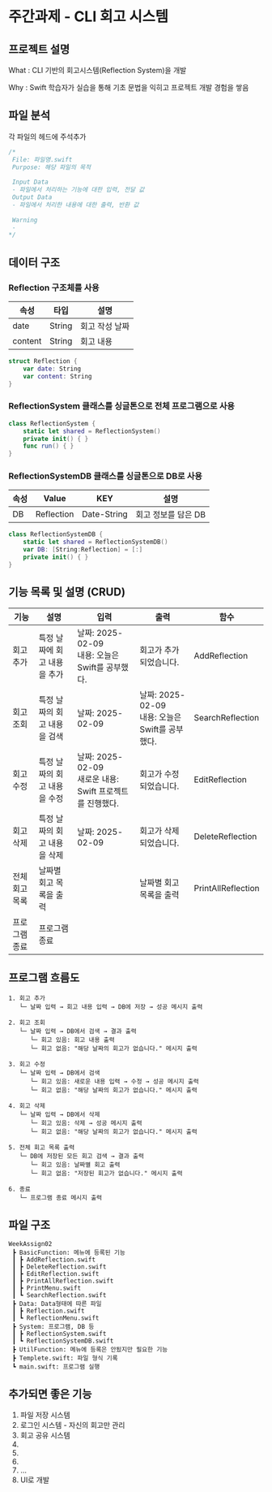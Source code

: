 
# 주간과제 - CLI 회고 시스템
 <!-- --- -->
## 프로젝트 설명
What : CLI 기반의 회고시스템(Reflection System)을 개발

Why : Swift 학습자가 실습을 통해 기초 문법을 익히고 프로젝트 개발 경험을 쌓음

## 파일 분석
각 파일의 헤드에 주석추가
```swift 
/*
 File: 파일명.swift
 Purpose: 해당 파일의 목적
 
 Input Data
 - 파일에서 처리하는 기능에 대한 입력, 전달 값
 Output Data
 - 파일에서 처리한 내용에 대한 출력, 반환 값
 
 Warning
 -
*/
```

## 데이터 구조
### Reflection 구조체를 사용
  
|속성|타입|설명|
|---|---|---|
|date|String|회고 작성 날짜|
|content|String|회고 내용|
```swift
struct Reflection {
    var date: String
    var content: String
}
```
### ReflectionSystem 클래스를 싱글톤으로 전체 프로그램으로 사용
```swift
class ReflectionSystem {
    static let shared = ReflectionSystem()
    private init() { }
    func run() { }
}
```
### ReflectionSystemDB 클래스를 싱글톤으로 DB로 사용
|속성|Value|KEY|설명|
|---|---|---|---|
|DB|Reflection|Date-String|회고 정보를 담은 DB|
```swift
class ReflectionSystemDB {
    static let shared = ReflectionSystemDB()
    var DB: [String:Reflection] = [:]
    private init() { }
}
```

## 기능 목록 및 설명 (CRUD)

|기능|설명|입력|출력|함수|
|---|---|---|---|---|
|회고 추가|특정 날짜에 회고 내용을 추가|날짜: 2025-02-09<br>내용: 오늘은 Swift를 공부했다.|회고가 추가되었습니다.|AddReflection|
|회고 조회|특정 날짜의 회고 내용을 검색|날짜: 2025-02-09|날짜: 2025-02-09<br>내용: 오늘은 Swift를 공부했다.|SearchReflection|
|회고 수정|특정 날짜의 회고 내용을 수정|날짜: 2025-02-09<br>새로운 내용: Swift 프로젝트를 진행했다.|회고가 수정되었습니다.|EditReflection|
|회고 삭제|특정 날짜의 회고 내용을 삭제|날짜: 2025-02-09|회고가 삭제되었습니다.|DeleteReflection|
|전체 회고 목록|날짜별 회고 목록을 출력||날짜별 회고 목록을 출력|PrintAllReflection|
|프로그램 종료|프로그램 종료||||

## 프로그램 흐름도
```
1. 회고 추가
   └─ 날짜 입력 → 회고 내용 입력 → DB에 저장 → 성공 메시지 출력

2. 회고 조회
   └─ 날짜 입력 → DB에서 검색 → 결과 출력
      └─ 회고 있음: 회고 내용 출력
      └─ 회고 없음: "해당 날짜의 회고가 없습니다." 메시지 출력

3. 회고 수정
   └─ 날짜 입력 → DB에서 검색
      └─ 회고 있음: 새로운 내용 입력 → 수정 → 성공 메시지 출력
      └─ 회고 없음: "해당 날짜의 회고가 없습니다." 메시지 출력

4. 회고 삭제
   └─ 날짜 입력 → DB에서 삭제
      └─ 회고 있음: 삭제 → 성공 메시지 출력
      └─ 회고 없음: "해당 날짜의 회고가 없습니다." 메시지 출력

5. 전체 회고 목록 출력
   └─ DB에 저장된 모든 회고 검색 → 결과 출력
      └─ 회고 있음: 날짜별 회고 출력
      └─ 회고 없음: "저장된 회고가 없습니다." 메시지 출력

6. 종료
   └─ 프로그램 종료 메시지 출력
```




## 파일 구조
<!--
vscode에서 원하는 폴더 우클릭 generate to tree 하면 나오는거 복사
 --->
```
WeekAssign02
 ┣ BasicFunction: 메뉴에 등록된 기능
 ┃ ┣ AddReflection.swift
 ┃ ┣ DeleteReflection.swift
 ┃ ┣ EditReflection.swift
 ┃ ┣ PrintAllReflection.swift
 ┃ ┣ PrintMenu.swift
 ┃ ┗ SearchReflection.swift
 ┣ Data: Data형태에 따른 파일
 ┃ ┣ Reflection.swift
 ┃ ┗ ReflectionMenu.swift
 ┣ System: 프로그램, DB 등
 ┃ ┣ ReflectionSystem.swift
 ┃ ┗ ReflectionSystemDB.swift
 ┣ UtilFunction: 메뉴에 등록은 안됬지만 필요한 기능
 ┣ Templete.swift: 파일 형식 기록
 ┗ main.swift: 프로그램 실행
```

## 추가되면 좋은 기능
1. 파일 저장 시스템
2. 로그인 시스템 - 자신의 회고만 관리
3. 회고 공유 시스템
4. 
5. 
6. 
7. ...
8. UI로 개발
